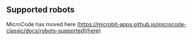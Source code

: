 ## Supported robots

MicroCode has moved here [https://microbit-apps.github.io/microcode-classic/docs/robots-supported](here)